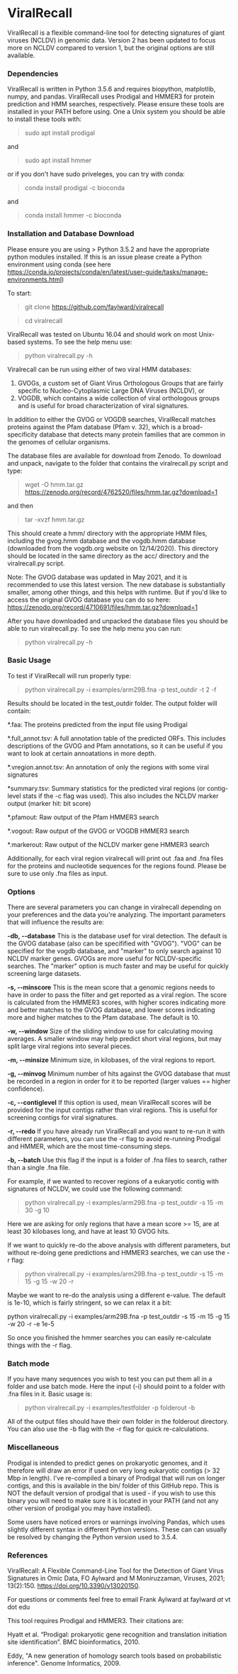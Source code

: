 # ViralRecall
ViralRecall is a flexible command-line tool for detecting signatures of giant viruses (NCLDV) in genomic data.
Version 2 has been updated to focus more on NCLDV compared to version 1, but the original options are still available. 

### Dependencies
ViralRecall is written in Python 3.5.6 and requires biopython, matplotlib, numpy, and pandas. 
ViralRecall uses Prodigal and HMMER3 for protein prediction and HMM searches, respectively. Please ensure these tools are installed in your PATH before using. 
One a Unix system you should be able to install these tools with: 

> sudo apt install prodigal

and

> sudo apt install hmmer

or if you don't have sudo priveleges, you can try with conda:

>conda install prodigal -c bioconda

and

>conda install hmmer -c bioconda

### Installation and Database Download
Please ensure you are using > Python 3.5.2 and have the appropriate python modules installed. If this is an issue please create a Python environment using conda (see here https://conda.io/projects/conda/en/latest/user-guide/tasks/manage-environments.html) 

To start:
> git clone https://github.com/faylward/viralrecall

> cd viralrecall

ViralRecall was tested on Ubuntu 16.04 and should work on most Unix-based systems. To see the help menu use:
> python viralrecall.py -h

Viralrecall can be run using either of two viral HMM databases: 
1) GVOGs, a custom set of Giant Virus Orthologous Groups that are fairly specific to Nucleo-Cytoplasmic Large DNA Viruses (NCLDV), or
2) VOGDB, which contains a wide collection of viral orthologous groups and is useful for broad characterization of viral signatures. 

In addition to either the GVOG or VOGDB searches, ViralRecall matches proteins against the Pfam database (Pfam v. 32), which is a broad-specificity database that detects many protein families that are common in the genomes of cellular organisms.

The database files are available for download from Zenodo. To download and unpack, navigate to the folder that contains the viralrecall.py script and type:

> wget -O hmm.tar.gz https://zenodo.org/record/4762520/files/hmm.tar.gz?download=1

and then

> tar -xvzf hmm.tar.gz

This should create a hmm/ directory with the appropriate HMM files, including the gvog.hmm database and the vogdb.hmm database (downloaded from the vogdb.org website on 12/14/2020). This directory should be located in the same directory as the acc/ directory and the viralrecall.py script. 

Note: The GVOG database was updated in May 2021, and it is recommended to use this latest version. The new database is substantially smaller, among other things, and this helps with runtime. But if you'd like to access the original GVOG database you can do so here:  https://zenodo.org/record/4710691/files/hmm.tar.gz?download=1

After you have downloaded and unpacked the database files you should be able to run viralrecall.py. To see the help menu you can run:
> python viralrecall.py -h
 
### Basic Usage
To test if ViralRecall will run properly type:
> python viralrecall.py -i examples/arm29B.fna -p test_outdir -t 2 -f

Results should be located in the test_outdir folder. 
The output folder will contain:

*.faa:                   The proteins predicted from the input file using Prodigal

*.full_annot.tsv:        A full annotation table of the predicted ORFs. This includes descriptions of the GVOG and Pfam annotations, so it can be useful if you want to look at certain annoatations in more depth. 

*.vregion.annot.tsv:    An annotation of only the regions with some viral signatures

*summary.tsv:             Summary statistics for the predicted viral regions (or contig-level stats if the -c flag was used). This also includes the NCLDV marker output (marker hit: bit score)

*.pfamout:                Raw output of the Pfam HMMER3 search

*.vogout:                 Raw output of the GVOG or VOGDB HMMER3 search

*.markerout:               Raw output of the NCLDV marker gene HMMER3 search

Additionally, for each viral region viralrecall will print out .faa and .fna files for the proteins and nucleotide sequences for the regions found. 
Please be sure to use only .fna files as input. 


### Options

There are several parameters you can change in viralrecall depending on your preferences and the data you're analyzing. The important parameters that will influence the results are:


**-db, --database**
This is the database usef for viral detection. The default is the GVOG database (also can be specifified with "GVOG"). "VOG" can be specified for the vogdb database, and "marker" to only search against 10 NCLDV marker genes. GVOGs are more useful for NCLDV-specific searches. The "marker" option is much faster and may be useful for quickly screening large datasets. 

**-s, --minscore**
This is the mean score that a genomic regions needs to have in order to pass the filter and get reported as a viral region. The score is calculated from the HMMER3 scores, with higher scores indicating more and better matches to the GVOG database, and lower scores indicating more and higher matches to the Pfam database. The default is 10. 

**-w, --window**
Size of the sliding window to use for calculating moving averages. A smaller window may help predict short viral regions, but may split large viral regions into several pieces. 

**-m, --minsize**
Minimum size, in kilobases, of the viral regions to report. 

**-g, --minvog**
Minimum number of hits against the GVOG database that must be recorded in a region in order for it to be reported (larger values == higher confidence). 

**-c, --contiglevel**
If this option is used, mean ViralRecall scores will be provided for the input contigs rather than viral regions. This is useful for screening contigs for viral signatures.

**-r, --redo**
If you have already run ViralRecall and you want to re-run it with different parameters, you can use the -r flag to avoid re-running Prodigal and HMMER, which are the most time-consuming steps. 

**-b, --batch**
Use this flag if the input is a folder of .fna files to search, rather than a single .fna file. 


For example, if we wanted to recover regions of a eukaryotic contig with signatures of NCLDV, we could use the following command:

> python viralrecall.py -i examples/arm29B.fna -p test_outdir -s 15 -m 30 -g 10

Here we are asking for only regions that have a mean score >= 15, are at least 30 kilobases long, and have at least 10 GVOG hits.

If we want to quickly re-do the above analysis with different parameters, but without re-doing gene predictions and HMMER3 searches, we can use the -r flag:

> python viralrecall.py -i examples/arm29B.fna -p test_outdir -s 15 -m 15 -g 15 -w 20 -r

Maybe we want to re-do the analysis using a different e-value. The default is 1e-10, which is fairly stringent, so we can relax it a bit:

python viralrecall.py -i examples/arm29B.fna -p test_outdir -s 15 -m 15 -g 15 -w 20 -r -e 1e-5

So once you finished the hmmer searches you can easily re-calculate things with the -r flag. 


### Batch mode
If you have many sequences you wish to test you can put them all in a folder and use batch mode. Here the input (-i) should point to a folder with .fna files in it. 
Basic usage is:

> python viralrecall.py -i examples/testfolder -p folderout -b

All of the output files should have their own folder in the folderout directory. You can also use the -b flag with the -r flag for quick re-calculations. 

### Miscellaneous 

Prodigal is intended to predict genes on prokaryotic genomes, and it therefore will draw an error if used on very long eukaryotic contigs (> 32 Mbp in length). I've re-compiled a binary of Prodigal that will run on longer contigs, and this is available in the bin/ folder of this GitHub repo. This is NOT the default version of prodigal that is used - if you wish to use this binary you will need to make sure it is located in your PATH (and not any other version of prodigal you may have installed). 

Some users have noticed errors or warnings involving Pandas, which uses slightly different syntax in different Python versions. These can can usually be resolved by changing the Python version used to 3.5.4. 


### References

ViralRecall: A Flexible Command-Line Tool for the Detection of Giant Virus Signatures in Omic Data, FO Aylward and M Moniruzzaman, Viruses, 2021; 13(2):150. https://doi.org/10.3390/v13020150. 

For questions or comments feel free to email Frank Aylward at faylward _at_ vt dot edu

This tool requires Prodigal and HMMER3. Their citations are:

Hyatt et al. “Prodigal: prokaryotic gene recognition and translation initiation site identification”. BMC bioinformatics, 2010.

Eddy, "A new generation of homology search tools based on probabilistic inference". Genome Informatics, 2009. 









